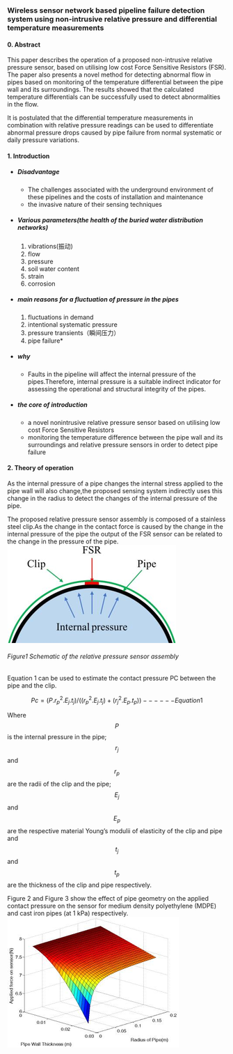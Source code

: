 ### Wireless sensor network based pipeline failure detection system using non-intrusive relative pressure and differential temperature measurements

#### 0. Abstract
This paper describes the operation of a proposed non-intrusive relative pressure sensor, based on utilising low cost Force Sensitive Resistors (FSR). The paper also presents a novel method for detecting abnormal flow in pipes based on monitoring of the temperature differential between the pipe wall and its surroundings. The results showed that the calculated temperature differentials can be successfully used to detect abnormalities in the flow.

It is postulated that the differential temperature measurements in combination with relative pressure readings can be used to differentiate abnormal pressure drops caused by pipe failure from normal systematic or daily pressure variations.

#### 1. Introduction
- ##### Disadvantage 
  - The challenges associated with the underground environment of these pipelines and the costs of installation and maintenance
  - the invasive nature of their sensing techniques
- ##### Various parameters(the health of the buried water distribution networks)
  1. vibrations(振动)
  2. flow
  3. pressure
  4. soil water content
  5. strain
  6. corrosion
- ##### main reasons for a fluctuation of pressure in the pipes 
  1. fluctuations in demand
  2. intentional systematic pressure
  3. pressure transients（瞬间压力）
  4. pipe failure*
- ##### why
  - Faults in the pipeline will affect the internal pressure of the pipes.Therefore, internal pressure is a suitable indirect indicator for assessing the operational and structural integrity of the pipes.
- ##### the core of introduction 
  - a novel nonintrusive relative pressure sensor based on utilising low cost Force Sensitive Resistors
  - monitoring the temperature difference between the pipe wall and its surroundings and relative pressure sensors in order to detect pipe failure

#### 2. Theory of operation
As the internal pressure of a pipe changes the internal stress applied to the pipe wall will also change,the proposed sensing system indirectly uses this change in the radius to detect the changes of the internal pressure of the pipe.

The proposed relative pressure sensor assembly is composed of a stainless steel clip.As the change in the contact force is caused by the change in the internal pressure of the pipe the output of the FSR sensor can be related to the change in the pressure of the pipe.
![](/assets/8201.jpg)
###### Figure1 Schematic of the relative pressure sensor assembly
Equation 1 can be used to estimate the contact pressure PC between the pipe and the clip.

$$
Pc=  (P.r_p^2.E_j.t_j)/((r_p^2.E_j.t_j)+(r_j^2.E_p.t_p))------Equation 1
$$

Where $$P$$ is the internal pressure in the pipe; $$r_j$$and $$r_p$$ are the radii of the clip and the pipe; $$E_j$$ and $$E_p$$ are the respective material Young’s modulii of elasticity of the clip and pipe and $$t_j$$ and $$t_p$$ are the thickness of the clip and pipe respectively. 

Figure 2 and Figure 3 show the effect of pipe geometry on the applied contact pressure on the sensor for medium density polyethylene (MDPE) and cast iron pipes (at 1 kPa) respectively.
![](/assets/8202.jpg)


